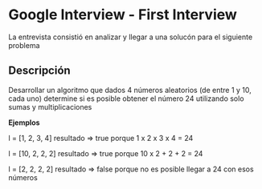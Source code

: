 # Google Interview - First Interview

La entrevista consistió en analizar y llegar a una solucón para el siguiente problema

## Descripción

Desarrollar un algoritmo que dados 4 números aleatorios (de entre 1 y 10, cada uno) determine si es posible obtener el número 24 utilizando solo sumas y multiplicaciones

**Ejemplos**

l = [1, 2, 3, 4]
resultado => true
porque 1 x 2 x 3 x 4 = 24

l = [10, 2, 2, 2]
resultado => true
porque 10 x 2 + 2 + 2 = 24 

l = [2, 2, 2, 2]
resultado  => false
porque no es posible llegar a 24 con esos números
